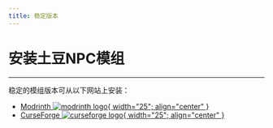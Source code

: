 ```yaml
---
title: 稳定版本
---
```


# 安装土豆NPC模组

---

稳定的模组版本可从以下网站上安装：

* [Modrinth ![modrinth logo](https://modrinth.com/_nuxt/4bc5aeb6ba04ad3a77cd054144100433.svg){ width="25"; align="center" } ](https://modrinth.com/mod/Taterzens)
* [CurseForge ![curseforge logo](https://gist.githubusercontent.com/thecodewarrior/110057b210551c4ecf2c9be6d58ff824/raw/38748511ca1eb5677f009092fb3fcd71cc76cdf0/logo.svg){ width="25"; align="center" } ](https://www.curseforge.com/minecraft/mc-mods/taterzens)
